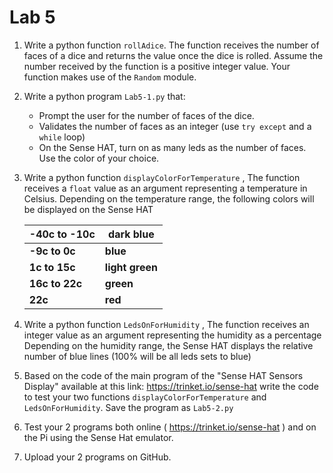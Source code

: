 # Lab 5

1. Write a python function `rollAdice`. The function receives the number of faces of a dice and returns the value
 once the dice is rolled. Assume the number received by the function is a positive integer value.
 Your function makes use of the `Random` module.

2. Write a python program `Lab5-1.py` that:
   - Prompt the user for the number of faces of the dice.
   - Validates the number of faces as an integer (use `try except` and a `while` loop)
   -  On the Sense HAT, turn on as many leds as the number of faces. Use the color of your choice.


3. Write a python function `displayColorForTemperature` ,
   The function receives a `float` value as an argument representing a temperature in Celsius.
   Depending on the temperature range, the following colors will be displayed on the Sense HAT

   | **-40c to -10c** | **dark blue**   |
   | ---------------- | --------------- |
   | **-9c to 0c**    | **blue**        |
   | **1c to 15c**    | **light green** |
   | **16c to 22c**   | **green**       |
   | **22c**          | **red**         |

4. Write a python function `LedsOnForHumidity` ,
   The function receives an integer value as an argument representing the humidity as a percentage
   Depending on the humidity range, the Sense HAT displays the relative number of blue lines 
(100% will be all leds sets to blue)
5. Based on the code of the main program of the "Sense HAT Sensors Display" available at 
this link: https://trinket.io/sense-hat write the code to test your two functions `displayColorForTemperature` and
 `LedsOnForHumidity`. Save the program as `Lab5-2.py`
6. Test your 2 programs both online ( https://trinket.io/sense-hat ) and on the Pi using the Sense Hat emulator.
7. Upload your 2 programs on GitHub.

